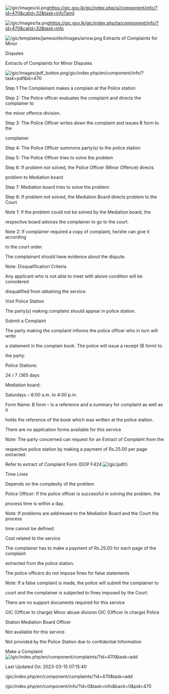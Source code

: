 <!-- Source: https://gic.gov.lk/gic/index.php/en/component/info/?id=470&catid=32&task=info -->

![/gic/images/si.png](/gic/images/si.png)https://gic.gov.lk/gic/index.php/si/component/info/?id=470&catid=32&task=infoTamil

![/gic/images/ta.png](/gic/images/ta.png)https://gic.gov.lk/gic/index.php/ta/component/info/?id=470&catid=32&task=info

![/gic/templates/jamesolite/images/arrow.png](/gic/templates/jamesolite/images/arrow.png) Extracts of Complaints for Minor

Disputes

Extracts of Complaints for Minor Disputes

![/gic/images/pdf_button.png](/gic/images/pdf_button.png)/gic/index.php/en/component/info/?task=pdf&id=470

Step 1:The Complainant makes a complain at the Police station

Step 2: The Police officer evaluates the complaint and directs the complainer to

the minor offence division.

Step 3: The Police Officer writes down the complaint and issues B form to the

complainer.

Step 4: The Police Officer summons party(s) to the police station

Step 5: The Police Officer tries to solve the problem

Step 6: If problem not solved, the Police Officer (Minor Offence) directs

problem to Mediation board

Step 7: Mediation board tries to solve the problem

Step 8: If problem not solved, the Mediation Board directs problem to the Court

Note 1: If the problem could not be solved by the Mediation board, the

respective board advices the complainer to go to the court.

Note 2: If complainer required a copy of complaint, he/she can give it according

to the court order.

The complainant should have evidence about the dispute.

Note: Disqualification Criteria

Any applicant who is not able to meet with above condition will be considered

disqualified from obtaining the service.

Visit Police Station

The party(s) making complaint should appear in police station.

Submit a Complaint

The party making the complaint informs the police officer who in turn will write

a statement in the complain book. The police will issue a receipt (B form) to

the party.

Police Stations:

24 / 7 /365 days

Mediation board:

Saturdays – 8:00 a.m. to 4:00 p.m.

Form Name: B form – Is a reference and a summary for complaint as well as it

holds the reference of the book which was written at the police station.

There are no application forms available for this service

Note: The party concerned can request for an Extract of Complaint from the

respective police station by making a payment of Rs.25.00 per page extracted.

Refer to extract of Complaint Form (DOP F424 ![/gic/pdf/](/gic/pdf/))

Time Lines

Depends on the complexity of the problem

Police Officer: If the police officer is successful in solving the problem, the

process time is within a day.

Note: If problems are addressed to the Mediation Board and the Court the process

time cannot be defined.

Cost related to the service

The complainer has to make a payment of Rs.25.00 for each page of the complaint

extracted from the police station.

The police officers do not impose fines for false statements

Note: If a false complaint is made, the police will submit the complainer to

court and the complainer is subjected to fines imposed by the Court.

There are no support documents required for this service

OIC (Officer In charge) Minor abuse division OIC (Officer In charge) Police

Station Mediation Board Officer

Not available for this service

Not provided by the Police Station due to confidential Information

Make a Complaint ![/gic/index.php/en/component/complaints/?id=470&task=add](/gic/index.php/en/component/complaints/?id=470&task=add)

Last Updated On: 2023-03-15 07:15:40

/gic/index.php/en/component/complaints/?id=470&task=add

/gic/index.php/en/component/info/?id=0&task=info&back=0&pid=470